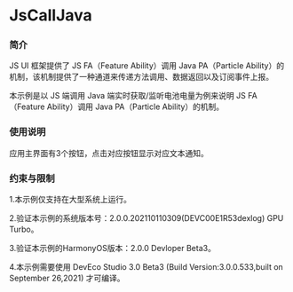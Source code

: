 # JsCallJava<a name="ZH-CN_TOPIC_0000001080120392"></a>

### 简介

JS UI 框架提供了 JS FA（Feature Ability）调用 Java PA（Particle Ability）的机制，该机制提供了一种通道来传递方法调用、数据返回以及订阅事件上报。

本示例是以 JS 端调用 Java 端实时获取/监听电池电量为例来说明 JS FA（Feature Ability）调用 Java PA（Particle Ability）的机制。

### 使用说明

应用主界面有3个按钮，点击对应按钮显示对应文本通知。

### 约束与限制

1.本示例仅支持在大型系统上运行。

2.验证本示例的系统版本号：2.0.0.202110110309(DEVC00E1R53dexlog) GPU Turbo。

3.验证本示例的HarmonyOS版本：2.0.0 Devloper Beta3。

4.本示例需要使用 DevEco Studio 3.0 Beta3 (Build Version:3.0.0.533,built on September 26,2021) 才可编译。
